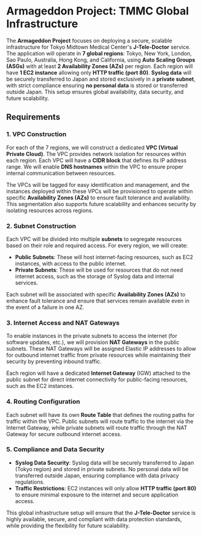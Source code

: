 # Armageddon Project: TMMC Global Infrastructure

The **Armageddon Project** focuses on deploying a secure, scalable infrastructure for Tokyo Midtown Medical Center's **J-Tele-Doctor** service. The application will operate in **7 global regions**: Tokyo, New York, London, Sao Paulo, Australia, Hong Kong, and California, using **Auto Scaling Groups (ASGs)** with at least **2 Availability Zones (AZs)** per region. Each region will have **1 EC2 instance** allowing only **HTTP traffic (port 80)**. **Syslog data** will be securely transferred to Japan and stored exclusively in a **private subnet**, with strict compliance ensuring **no personal data** is stored or transferred outside Japan. This setup ensures global availability, data security, and future scalability.

## Requirements

### 1. **VPC Construction**
For each of the 7 regions, we will construct a dedicated **VPC (Virtual Private Cloud)**. The VPC provides network isolation for resources within each region. Each VPC will have a **CIDR block** that defines its IP address range. We will enable **DNS hostnames** within the VPC to ensure proper internal communication between resources.

The VPCs will be tagged for easy identification and management, and the instances deployed within these VPCs will be provisioned to operate within specific **Availability Zones (AZs)** to ensure fault tolerance and availability. This segmentation also supports future scalability and enhances security by isolating resources across regions.

### 2. **Subnet Construction**
Each VPC will be divided into multiple **subnets** to segregate resources based on their role and required access. For every region, we will create:

- **Public Subnets**: These will host internet-facing resources, such as EC2 instances, with access to the public internet.
- **Private Subnets**: These will be used for resources that do not need internet access, such as the storage of Syslog data and internal services.

Each subnet will be associated with specific **Availability Zones (AZs)** to enhance fault tolerance and ensure that services remain available even in the event of a failure in one AZ.

### 3. **Internet Access and NAT Gateways**
To enable instances in the private subnets to access the internet (for software updates, etc.), we will provision **NAT Gateways** in the public subnets. These NAT Gateways will be assigned Elastic IP addresses to allow for outbound internet traffic from private resources while maintaining their security by preventing inbound traffic.

Each region will have a dedicated **Internet Gateway** (IGW) attached to the public subnet for direct internet connectivity for public-facing resources, such as the EC2 instances.

### 4. **Routing Configuration**
Each subnet will have its own **Route Table** that defines the routing paths for traffic within the VPC. Public subnets will route traffic to the internet via the Internet Gateway, while private subnets will route traffic through the NAT Gateway for secure outbound internet access.

### 5. **Compliance and Data Security**
- **Syslog Data Security**: Syslog data will be securely transferred to Japan (Tokyo region) and stored in private subnets. No personal data will be transferred outside Japan, ensuring compliance with data privacy regulations.
- **Traffic Restrictions**: EC2 instances will only allow **HTTP traffic (port 80)** to ensure minimal exposure to the internet and secure application access.

This global infrastructure setup will ensure that the **J-Tele-Doctor** service is highly available, secure, and compliant with data protection standards, while providing the flexibility for future scalability.
